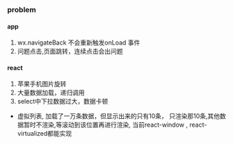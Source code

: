 ### problem

#### app
1. wx.navigateBack 不会重新触发onLoad 事件
2. 问题点击,页面跳转，连续点击会出问题

#### react
1. 苹果手机图片旋转
2. 大量数据加载，递归调用
3. select中下拉数据过大，数据卡顿
- 虚拟列表, 加载了一万条数据，但显示出来的只有10条，
  只渲染那10条,其他数据暂时不渲染,等滚动到该位置再进行渲染,
  当前react-window , react-virtualized都能实现                                                                                    
                                                                                 